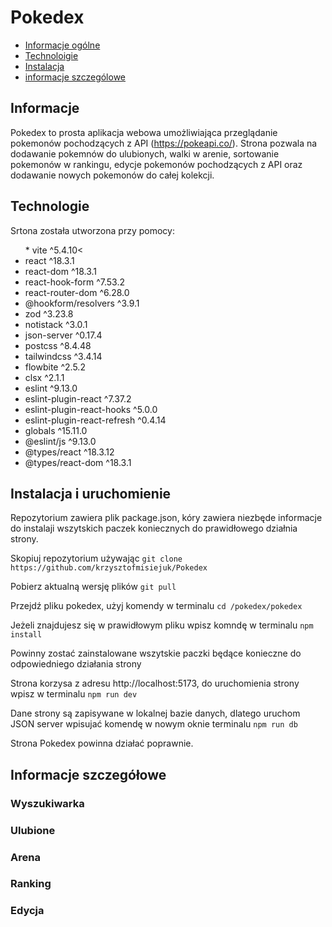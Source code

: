 # Pokedex
* [Informacje ogólne](#infornacje)
* [Technoloigie](#technologie)
* [Instalacja](#instalacja)
* [informacje szczególowe](#szczegóły)

## Informacje
Pokedex to prosta aplikacja webowa umożliwiająca przeglądanie pokemonów pochodzących z API (https://pokeapi.co/). Strona pozwala na dodawanie pokemnów do ulubionych, walki w arenie, sortowanie pokemonów w rankingu, edycje pokemonów pochodzących z API oraz dodawanie nowych pokemonów do całej kolekcji. 

## Technologie
<p>Srtona została utworzona przy pomocy: </p>
<ul>
  * vite ^5.4.10<
  <li>react ^18.3.1</li>
  <li>react-dom ^18.3.1</li>
  <li>react-hook-form ^7.53.2</li>
  <li>react-router-dom ^6.28.0</li>
  <li>@hookform/resolvers ^3.9.1</li>
  <li>zod ^3.23.8</li>
  <li>notistack ^3.0.1</li>
  <li>json-server ^0.17.4</li>
  <li>postcss ^8.4.48</li>
  <li>tailwindcss ^3.4.14</li>
  <li>flowbite ^2.5.2</li>
  <li>clsx ^2.1.1</li>
  <li>eslint ^9.13.0</li>
  <li>eslint-plugin-react ^7.37.2</li>
	<li>eslint-plugin-react-hooks ^5.0.0</li>
	<li>eslint-plugin-react-refresh ^0.4.14</li>
	<li>globals ^15.11.0</li>
  <li>@eslint/js ^9.13.0</li>
	<li>@types/react ^18.3.12</li>
	<li>@types/react-dom ^18.3.1</li>
</ul>

## Instalacja i uruchomienie
Repozytorium zawiera plik package.json, kóry zawiera niezbęde informacje do instalaji wszytskich paczek koniecznych do prawidłowego działnia strony.

Skopiuj repozytorium używając ```git clone https://github.com/krzysztofmisiejuk/Pokedex```</br>

Pobierz aktualną wersję plików ```git pull```</br>

Przejdź pliku pokedex, użyj komendy w terminalu ```cd /pokedex/pokedex```</br>

Jeżeli znajdujesz się w prawidłowym pliku wpisz komndę w terminalu ```npm install```</br>

Powinny zostać zainstalowane wszytskie paczki będące konieczne do odpowiedniego działania strony</br>

Strona korzysa z adresu http://localhost:5173, do uruchomienia strony wpisz w terminalu ```npm run dev```</br>

Dane strony są zapisywane w lokalnej bazie danych, dlatego uruchom JSON server wpisujać komendę w nowym oknie terminalu ```npm run db```</br>

Strona Pokedex powinna działać poprawnie.


 

## Informacje szczegółowe


### Wyszukiwarka
### Ulubione
### Arena
### Ranking
### Edycja
